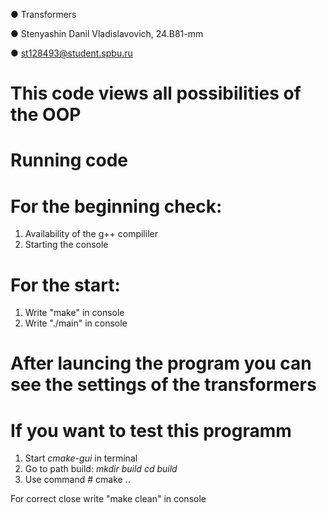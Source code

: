●    		Transformers

● Stenyashin Danil Vladislavovich, 24.B81-mm

● st128493@student.spbu.ru

# 		This code views all possibilities of the OOP 







#  		Running code

#	For the beginning check:
1) Availability of the g++ compililer
2) Starting the console


#	For the start:
1) Write "make" in console
2) Write "./main" in console







# After launcing the program you can see the settings of the transformers

# If you want to test this programm
1) Start    *cmake-gui*    in terminal
2) Go to path build:    *mkdir build*
   			*cd build*
3) Use command 	        # cmake ..
   

For correct close write "make clean" in console
